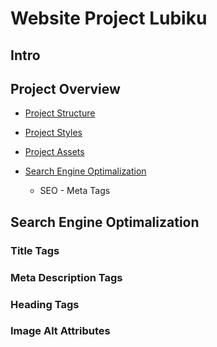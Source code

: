 
# Website Project Lubiku


## Intro


## Project Overview

- [Project Structure]()

- [Project Styles]()

- [Project Assets]()
  
- [Search Engine Optimalization](#)

  - SEO - Meta Tags 








## Search Engine Optimalization

### Title Tags

### Meta Description Tags

### Heading Tags

### Image Alt Attributes









